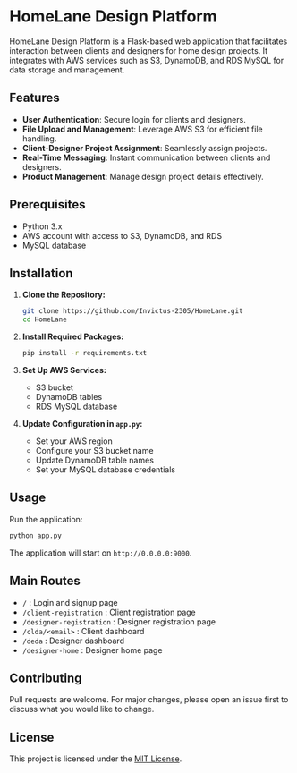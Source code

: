# HomeLane Design Platform

HomeLane Design Platform is a Flask-based web application that facilitates interaction between clients and designers for home design projects. It integrates with AWS services such as S3, DynamoDB, and RDS MySQL for data storage and management.

## Features

- **User Authentication**: Secure login for clients and designers.
- **File Upload and Management**: Leverage AWS S3 for efficient file handling.
- **Client-Designer Project Assignment**: Seamlessly assign projects.
- **Real-Time Messaging**: Instant communication between clients and designers.
- **Product Management**: Manage design project details effectively.

## Prerequisites

- Python 3.x
- AWS account with access to S3, DynamoDB, and RDS
- MySQL database

## Installation

1. **Clone the Repository:**
   ```sh
   git clone https://github.com/Invictus-2305/HomeLane.git
   cd HomeLane
   ```

2. **Install Required Packages:**
   ```sh
   pip install -r requirements.txt
   ```

3. **Set Up AWS Services:**
   - S3 bucket
   - DynamoDB tables
   - RDS MySQL database

4. **Update Configuration in `app.py`:**
   - Set your AWS region
   - Configure your S3 bucket name
   - Update DynamoDB table names
   - Set your MySQL database credentials

## Usage

Run the application:
```sh
python app.py
```
The application will start on `http://0.0.0.0:9000`.

## Main Routes

- `/` : Login and signup page
- `/client-registration` : Client registration page
- `/designer-registration` : Designer registration page
- `/clda/<email>` : Client dashboard
- `/deda` : Designer dashboard
- `/designer-home` : Designer home page

## Contributing

Pull requests are welcome. For major changes, please open an issue first to discuss what you would like to change.

## License

This project is licensed under the [MIT License](https://choosealicense.com/licenses/mit/).
